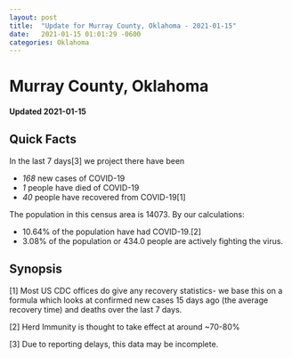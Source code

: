 ```yaml
---
layout: post
title:  "Update for Murray County, Oklahoma - 2021-01-15"
date:   2021-01-15 01:01:29 -0600
categories: Oklahoma
---
```


# Murray County, Oklahoma
#### Updated 2021-01-15

## Quick Facts

In the last 7 days[3] we project there have been
- *168* new cases of COVID-19
- *1* people have died of COVID-19
- *40* people have recovered from COVID-19[1]

The population in this census area is 14073. By our calculations:
- 10.64% of the population have had COVID-19.[2]
- 3.08% of the population or 434.0 people are actively fighting the virus.

## Synopsis




[1] Most US CDC offices do give any recovery statistics- we base this on a formula which looks at confirmed new cases
15 days ago (the average recovery time) and deaths over the last 7 days.

[2] Herd Immunity is thought to take effect at around ~70-80%

[3] Due to reporting delays, this data may be incomplete.
 
    